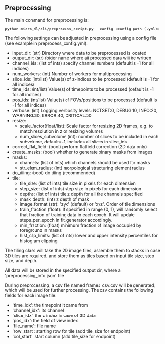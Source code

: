 ## Preprocessing

The main command for preprocessing is:
```buildoutcfg
python micro_dl/cli/preprocess_script.py --config <config path (.yml)>
```
The following settings can be adjusted in preprocessing using a config file (see example in preprocess_config.yml):
* input_dir: (str) Directory where data to be preprocessed is located
* output_dir: (str) folder name where all processed data will be written
* channel_ids: (list of ints) specify channel numbers (default is -1 for all indices)
* num_workers: (int) Number of workers for multiprocessing
* slice_ids: (int/list) Value(s) of z-indices to be processed (default is -1 for all indices)
* time_ids: (int/list) Value(s) of timepoints to be processed (default is -1 for all indices)
* pos_ids: (int/list) Value(s) of FOVs/positions to be processed (default is -1 for all indices)
* verbose: (int) Logging verbosity levels: NOTSET:0, DEBUG:10, INFO:20, WARNING:30, ERROR:40, CRITICAL:50
* resize:
    * scale_factor(float/list): Scale factor for resizing 2D frames, e.g. to match resolution in z or resizing volumes
    * num_slices_subvolume (int): number of slices to be included in each subvolume, default=-1, includes all slices in           slice_ids
* correct_flat_field: (bool) perform flatfield correction (2D data only)
* create_masks: (bool) whether to generate binary masks from images
* masks:
    * channels: (list of ints) which channels should be used for masks
    * str_elem_radius: (int) morpological structuring element radius
* do_tiling: (bool) do tiling (recommended)
* tile:
    * tile_size: (list of ints) tile size in pixels for each dimension
    * step_size: (list of ints) step size in pixels for each dimension
    * depths: (list of ints) tile z depth for all the channels specified
    * mask_depth: (int) z depth of mask
    * image_format (str): 'zyx' (default) or 'xyz'. Order of tile dimensions
    * train_fraction (float): If specified in range (0, 1), will randomly select that fraction
    of training data in each epoch. It will update steps_per_epoch in fit_generator accordingly.
    * min_fraction: (float) minimum fraction of image occupied by foreground in masks
    * hist_clip_limits: (list of ints) lower and upper intensity percentiles for histogram clipping

The tiling class will take the 2D image files, assemble them to stacks in case 3D tiles are required,
and store them as tiles based on input tile size, step size, and depth.

All data will be stored in the specified output dir, where a 'preprocessing_info.json' file

During preprocessing, a csv file named frames_csv.csv will be generated, which
will be used for further processing. The csv contains the following fields for each image tile:

* 'time_idx': the timepoint it came from
* 'channel_idx': its channel
* 'slice_idx': the z index in case of 3D data
* 'pos_idx': the field of view index
* 'file_name': file name
* 'row_start': starting row for tile (add tile_size for endpoint)
* 'col_start': start column (add tile_size for endpoint)
